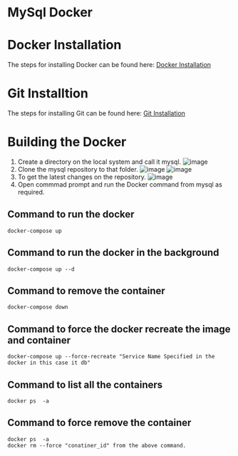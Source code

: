 # MySql Docker
# Docker Installation 
The steps for installing Docker can be found here:
  [Docker Installation](https://github.com/syntaxboard/docker-installation)
# Git Installtion 
The steps for installing Git can be found here:
  [Git Installation](https://github.com/syntaxboard/git-installtion)
# Building the Docker
1. Create a directory on the local system and call it mysql.
  ![image](https://user-images.githubusercontent.com/51730523/175397289-13dc6e85-fc9e-482c-9d9e-313412986cd7.png)
2. Clone the mysql repository to that folder.
  ![image](https://user-images.githubusercontent.com/51730523/175397784-8c7895c8-93c5-40d7-ac88-2d67f6b95f7f.png)
  ![image](https://user-images.githubusercontent.com/51730523/175398164-7fbb400e-67d9-4fa7-b99d-4a4a3496d6b7.png)
3. To get the latest changes on the repository.
   ![image](https://user-images.githubusercontent.com/51730523/175399685-61d0eb7d-04bd-42f4-8efe-2f067a5940a1.png)
4. Open commmad prompt and run the Docker command from mysql as required.
## Command to run the docker 
   ```
   docker-compose up 
   ```
## Command to run the docker in the background
   ```
   docker-compose up --d
   ```
## Command to remove the container 
   ```
   docker-compose down
   ```
## Command to force the docker recreate the image and container
   ```
   docker-compose up --force-recreate "Service Name Specified in the docker in this case it db"
   ```
## Command to list all the containers
   ```
   docker ps  -a
   ```
## Command to force remove the container
   ```
   docker ps  -a
   docker rm --force "conatiner_id" from the above command.
   ```
